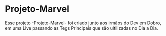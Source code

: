 # Projeto-Marvel


Esse projeto -Projeto-Marvel- foi criado junto aos irmãos do Dev em Dobro, em uma Live passando as Tegs Principais que são ultilizadas no Dia a Dia.  
